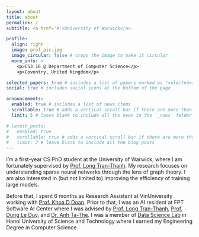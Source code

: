 ```yaml
---
layout: about
title: about
permalink: /
subtitle: <a href='#'>University of Warwick</a>.

profile:
  align: right
  image: prof_pic.jpg
  image_circular: false # crops the image to make it circular
  more_info: >
    <p>CS3.16 @ Department of Computer Science</p>
    <p>Coventry, United Kingdom</p>

selected_papers: true # includes a list of papers marked as "selected={true}"
social: true # includes social icons at the bottom of the page

announcements:
  enabled: true # includes a list of news items
  scrollable: true # adds a vertical scroll bar if there are more than 3 news items
  limit: 5 # leave blank to include all the news in the `_news` folder

# latest_posts:
#   enabled: true
#   scrollable: true # adds a vertical scroll bar if there are more than 3 new posts items
#   limit: 3 # leave blank to include all the blog posts
---
```


I’m a first-year CS PhD student at the University of Warwick, where I am fortunately supervised by [Prof. Long Tran-Thanh](https://warwick.ac.uk/fac/sci/dcs/people/long_tran-thanh/). My research focuses on understanding sparse neural networks through the lens of graph theory. I am also interested in (but not limited to) improving the efficiency of training large models.

Before that, I spent 6 months as Research Assistant at VinUniversity working with [Prof. Khoa D Doan](https://khoadoan.me/). Prior to that, I was an AI resident at FPT Software AI Center where I was advised by [Prof. Long Tran-Thanh](https://warwick.ac.uk/fac/sci/dcs/people/long_tran-thanh/), [Prof. Dung Le Duy](https://andrew-dungle.github.io/), and [Dr. Anh Ta-The](https://the-anhta.github.io/). I was a member of [Data Science Lab](http://ds.soict.hust.edu.vn/) in Hanoi University of Science and Technology where I earned my Engineering Degree in Computer Science. 
